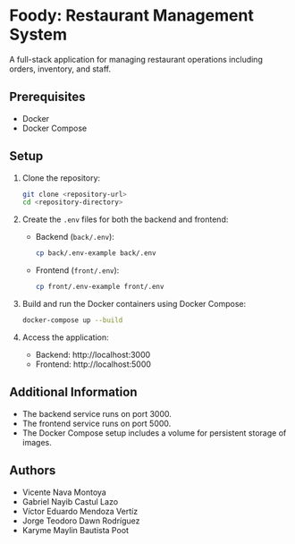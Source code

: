 # Foody: Restaurant Management System

A full-stack application for managing restaurant operations including orders, inventory, and staff.

## Prerequisites

- Docker
- Docker Compose

## Setup

1. Clone the repository:

    ```sh
    git clone <repository-url>
    cd <repository-directory>
    ```

2. Create the `.env` files for both the backend and frontend:

    - Backend (`back/.env`):

        ```sh
        cp back/.env-example back/.env
        ```

    - Frontend (`front/.env`):

        ```sh
        cp front/.env-example front/.env
        ```

3. Build and run the Docker containers using Docker Compose:

    ```sh
    docker-compose up --build
    ```

4. Access the application:

    - Backend: http://localhost:3000
    - Frontend: http://localhost:5000

## Additional Information

- The backend service runs on port 3000.
- The frontend service runs on port 5000.
- The Docker Compose setup includes a volume for persistent storage of images.

## Authors

- Vicente Nava Montoya
- Gabriel Nayib Castul Lazo 
- Víctor Eduardo Mendoza Vertíz 
- Jorge Teodoro Dawn Rodríguez  
- Karyme Maylin Bautista Poot 